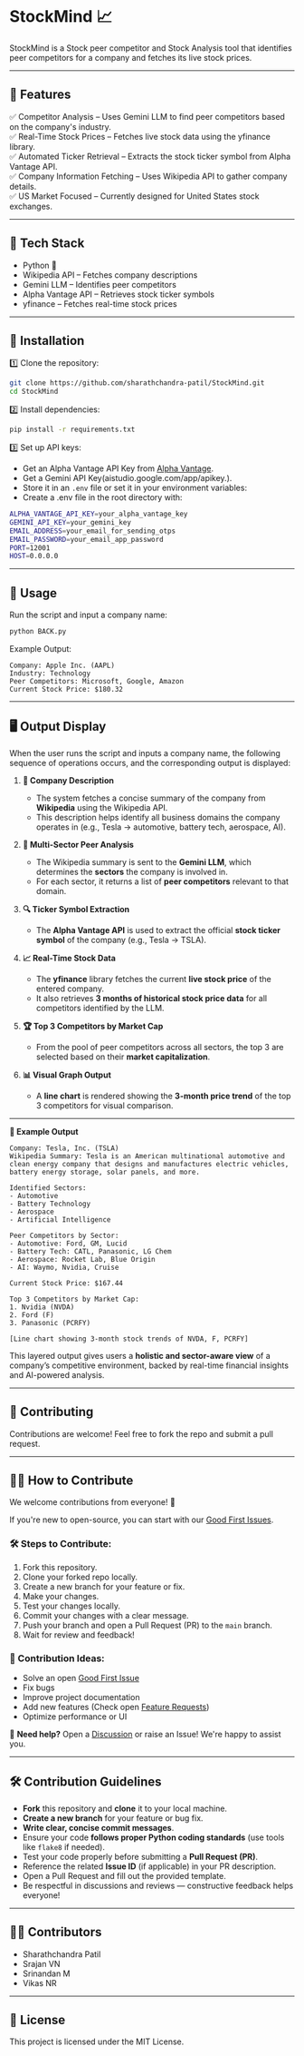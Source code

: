 


# StockMind 📈

StockMind is a Stock peer competitor and Stock Analysis tool that identifies peer competitors for a company and fetches its live stock prices.

---

## 🚀 Features

✅ Competitor Analysis – Uses Gemini LLM to find peer competitors based on the company's industry.  
✅ Real-Time Stock Prices – Fetches live stock data using the yfinance library.  
✅ Automated Ticker Retrieval – Extracts the stock ticker symbol from Alpha Vantage API.  
✅ Company Information Fetching – Uses Wikipedia API to gather company details.  
✅ US Market Focused – Currently designed for United States stock exchanges.

---

## 🔧 Tech Stack

- Python 🐍
- Wikipedia API – Fetches company descriptions
- Gemini LLM – Identifies peer competitors
- Alpha Vantage API – Retrieves stock ticker symbols
- yfinance – Fetches real-time stock prices

---

## 📜 Installation

1️⃣ Clone the repository:

```bash
git clone https://github.com/sharathchandra-patil/StockMind.git
cd StockMind
````

2️⃣ Install dependencies:

```bash
pip install -r requirements.txt
```

3️⃣ Set up API keys:

* Get an Alpha Vantage API Key from [Alpha Vantage](https://www.alphavantage.co/).
* Get a Gemini API Key(aistudio.google.com/app/apikey.).
* Store it in an `.env` file or set it in your environment variables:
* Create a .env file in the root directory with:

```bash
ALPHA_VANTAGE_API_KEY=your_alpha_vantage_key
GEMINI_API_KEY=your_gemini_key
EMAIL_ADDRESS=your_email_for_sending_otps
EMAIL_PASSWORD=your_email_app_password
PORT=12001
HOST=0.0.0.0
```

---

## 🚀 Usage

Run the script and input a company name:

```bash
python BACK.py
```

Example Output:

```
Company: Apple Inc. (AAPL)
Industry: Technology
Peer Competitors: Microsoft, Google, Amazon
Current Stock Price: $180.32
```

---

## 🖥️ Output Display

When the user runs the script and inputs a company name, the following sequence of operations occurs, and the corresponding output is displayed:

1. **📄 Company Description**

   * The system fetches a concise summary of the company from **Wikipedia** using the Wikipedia API.
   * This description helps identify all business domains the company operates in (e.g., Tesla → automotive, battery tech, aerospace, AI).

2. **🧠 Multi-Sector Peer Analysis**

   * The Wikipedia summary is sent to the **Gemini LLM**, which determines the **sectors** the company is involved in.
   * For each sector, it returns a list of **peer competitors** relevant to that domain.

3. **🔍 Ticker Symbol Extraction**

   * The **Alpha Vantage API** is used to extract the official **stock ticker symbol** of the company (e.g., Tesla → TSLA).

4. **📈 Real-Time Stock Data**

   * The **yfinance** library fetches the current **live stock price** of the entered company.
   * It also retrieves **3 months of historical stock price data** for all competitors identified by the LLM.

5. **🏆 Top 3 Competitors by Market Cap**

   * From the pool of peer competitors across all sectors, the top 3 are selected based on their **market capitalization**.

6. **📊 Visual Graph Output**

   * A **line chart** is rendered showing the **3-month price trend** of the top 3 competitors for visual comparison.

---

**🔎 Example Output**

```
Company: Tesla, Inc. (TSLA)
Wikipedia Summary: Tesla is an American multinational automotive and clean energy company that designs and manufactures electric vehicles, battery energy storage, solar panels, and more.

Identified Sectors:
- Automotive
- Battery Technology
- Aerospace
- Artificial Intelligence

Peer Competitors by Sector:
- Automotive: Ford, GM, Lucid
- Battery Tech: CATL, Panasonic, LG Chem
- Aerospace: Rocket Lab, Blue Origin
- AI: Waymo, Nvidia, Cruise

Current Stock Price: $167.44

Top 3 Competitors by Market Cap:
1. Nvidia (NVDA)
2. Ford (F)
3. Panasonic (PCRFY)

[Line chart showing 3-month stock trends of NVDA, F, PCRFY]
```

This layered output gives users a **holistic and sector-aware view** of a company’s competitive environment, backed by real-time financial insights and AI-powered analysis.

---

## 🤝 Contributing

Contributions are welcome! Feel free to fork the repo and submit a pull request.

---

## 🙋‍♂️ How to Contribute

We welcome contributions from everyone! 🚀

If you're new to open-source, you can start with our [Good First Issues](https://github.com/sharathchandra-patil/StockMind/issues?q=is%3Aissue+is%3Aopen+label%3A%22good+first+issue%22).

### 🛠 Steps to Contribute:

1. Fork this repository.
2. Clone your forked repo locally.
3. Create a new branch for your feature or fix.
4. Make your changes.
5. Test your changes locally.
6. Commit your changes with a clear message.
7. Push your branch and open a Pull Request (PR) to the `main` branch.
8. Wait for review and feedback!

### 💬 Contribution Ideas:

* Solve an open [Good First Issue](https://github.com/sharathchandra-patil/StockMind/issues?q=is%3Aissue+is%3Aopen+label%3A%22good+first+issue%22)
* Fix bugs
* Improve project documentation
* Add new features (Check open [Feature Requests](https://github.com/sharathchandra-patil/StockMind/issues?q=is%3Aissue+label%3Afeature))
* Optimize performance or UI

📢 **Need help?**
Open a [Discussion](https://github.com/sharathchandra-patil/StockMind/discussions) or raise an Issue! We're happy to assist you.

---

## 🛠️ Contribution Guidelines

* **Fork** this repository and **clone** it to your local machine.
* **Create a new branch** for your feature or bug fix.
* **Write clear, concise commit messages**.
* Ensure your code **follows proper Python coding standards** (use tools like `flake8` if needed).
* Test your code properly before submitting a **Pull Request (PR)**.
* Reference the related **Issue ID** (if applicable) in your PR description.
* Open a Pull Request and fill out the provided template.
* Be respectful in discussions and reviews — constructive feedback helps everyone!

---

## 👨‍💻 Contributors

* Sharathchandra Patil
* Srajan VN
* Srinandan M
* Vikas NR

---

## 📜 License

This project is licensed under the MIT License.


